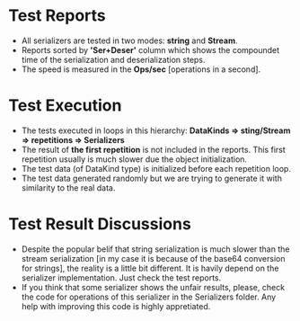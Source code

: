 # Test Reports

- All serializers are tested in two modes: **string** and **Stream**.
- Reports sorted by **'Ser+Deser'** column which shows the compoundet time of the serialization and deserialization steps.
- The speed is measured in the **Ops/sec** [operations in a second].

# Test Execution
- The tests executed in loops in this hierarchy: **DataKinds => sting/Stream => repetitions => Serializers**
- The result of **the first repetition** is not included in the reports. This first repetition usually is much slower due the object initialization.
- The test data (of DataKind type) is initialized before each repetition loop.
- The test data generated randomly but we are trying to generate it with similarity to the real data.

# Test Result Discussions
- Despite the popular belif that string serialization is much slower than the stream serialization [in my case it is because of the base64 conversion for strings], the reality is a little bit different. It is havily depend on the serializer implementation. Just check the test reports.
- If you think that some serializer shows the unfair results, please, check the code for operations of this serializer in the Serializers folder. Any help with improving this code is highly appretiated.
